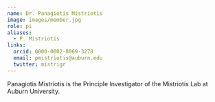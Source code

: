 ```yaml
---
name: Dr. Panagiotis Mistriotis
image: images/member.jpg
role: pi
aliases:
  - P. Mistriotis
links:
  orcid: 0000-0002-8069-3278
  email: pmistriotis@auburn.edu
  twitter: mistrigr
---
```


Panagiotis Mistriotis is the Principle Investigator of the Mistriotis Lab at Auburn University.

